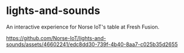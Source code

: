 # lights-and-sounds
An interactive experience for Norse IoT's table at Fresh Fusion.



https://github.com/Norse-IoT/lights-and-sounds/assets/46602241/edc8dd30-739f-4b40-8aa7-c025b35d2655

